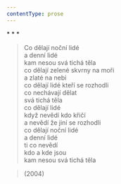 ```yaml
---
contentType: prose
---
```


\* \* \*

> Co dělají noční lidé  
> a denní lidé  
> kam nesou svá tichá těla  
> co dělají zelené skvrny na moři  
> a zlaté na nebi  
> co dělají lidé kteří se rozhodli  
> co nechávají dělat  
> svá tichá těla  
> co dělají lidé  
> když nevědí kdo křičí  
> a nevědí že jiní se rozhodli  
> co dělají noční lidé  
> a denní lidé  
> ti co nevědí  
> kdo a kde jsou  
> kam nesou svá tichá těla

> (2004)
